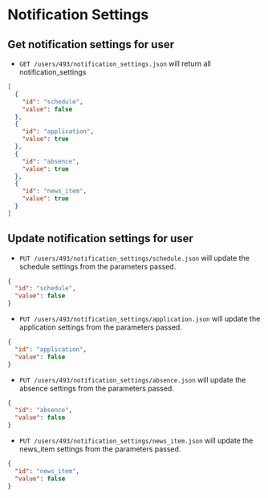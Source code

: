 Notification Settings
=======================

Get notification settings for user
----------

* `GET /users/493/notification_settings.json` will return all notification_settings

```json
[
  {
    "id": "schedule",
    "value": false
  },
  {
    "id": "application",
    "value": true
  },
  {
    "id": "absence",
    "value": true
  },
  {
    "id": "news_item",
    "value": true
  }
]
```

Update notification settings for user
--------------

* `PUT /users/493/notification_settings/schedule.json` will update the schedule settings from the parameters passed.

```json
{
  "id": "schedule",
  "value": false
}
```

* `PUT /users/493/notification_settings/application.json` will update the application settings from the parameters passed.

```json
{
  "id": "application",
  "value": false
}
```

* `PUT /users/493/notification_settings/absence.json` will update the absence settings from the parameters passed.

```json
{
  "id": "absence",
  "value": false
}
```

* `PUT /users/493/notification_settings/news_item.json` will update the news_item settings from the parameters passed.

```json
{
  "id": "news_item",
  "value": false
}
```
